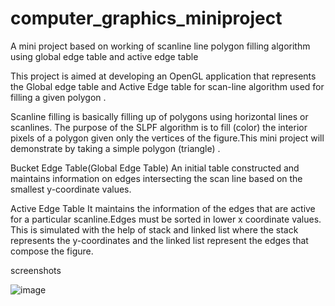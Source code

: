# computer_graphics_miniproject
A mini project based on working of scanline line polygon filling algorithm using global edge table and active edge table

This project is aimed at developing an OpenGL application that represents the Global edge table and Active Edge table  for scan-line algorithm used for filling a given polygon  .

Scanline filling is basically filling up of polygons using horizontal lines or scanlines. 
The purpose of the SLPF algorithm is to fill (color) the interior pixels of a polygon given only the vertices of the figure.This mini project will demonstrate by taking a simple polygon (triangle) .


Bucket Edge Table(Global Edge Table)
An initial table constructed and maintains information on edges intersecting the scan line based on the smallest y-coordinate values.

Active Edge Table
It maintains the information of the  edges that are active for a particular scanline.Edges must be sorted in lower x coordinate values. This is simulated with the help of stack and linked list where the stack represents the y-coordinates and the linked list represent the edges that compose the figure. 

screenshots

![image](https://user-images.githubusercontent.com/69346963/119970801-cdfc5880-bfcd-11eb-8226-66ae3f60dc16.png)
